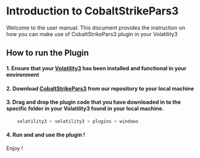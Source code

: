 # Introduction to CobaltStrikePars3
Welcome to the user manual. 
This document provides the instruction on how you can make use of CobaltStrikePars3 plugin in your Volatility3

## How to run the Plugin
#### 1. Ensure that your [Volatility3](https://github.com/volatilityfoundation/volatility3 "Volatility3") has been installed and functional in your environment
#### 2. Download [CobaltStrikePars3](https://github.com/LimWeiKai/ICT-2202-Team-YH-/blob/gh-pages/CobaltStrikePars3.py "CobaltstrikePars3") from our repository to your local machine
#### 3. Drag and drop the plugin code that you have downloaded in to the specific folder in your Volatility3 found in your local machine.
```bash
    volatility3 > volatility3 > plugins > windows
```
#### 4. Run and and use the plugin !

Enjoy !
